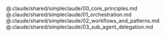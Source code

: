 @.claude/shared/simpleclaude/00_core_principles.md  
@.claude/shared/simpleclaude/01_orchestration.md  
@.claude/shared/simpleclaude/02_workflows_and_patterns.md  
@.claude/shared/simpleclaude/03_sub_agent_delegation.md
